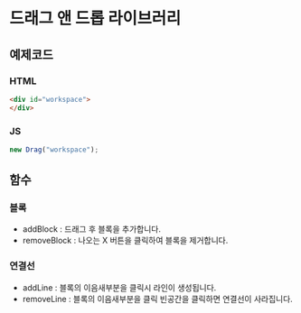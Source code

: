 # 드래그 앤 드롭 라이브러리

## 예제코드
### HTML
```html
<div id="workspace">
</div>
```
### JS
```js
new Drag("workspace");
```

## 함수

### 블록
- addBlock : 드래그 후 블록을 추가합니다.
- removeBlock : 나오는 X 버튼을 클릭하여 블록을 제거합니다.

### 연결선
- addLine : 블록의 이음새부분을 클릭시 라인이 생성됩니다.
- removeLine : 블록의 이음새부분을 클릭 빈공간을 클릭하면 연결선이 사라집니다.